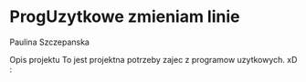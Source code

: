 # ProgUzytkowe zmieniam linie
Paulina Szczepanska

Opis projektu
To jest projektna potrzeby zajec z programow uzytkowych. xD :
